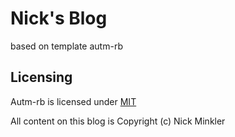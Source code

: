 # Nick's Blog

based on template autm-rb

## Licensing

Autm-rb is licensed under [MIT](https://github.com/railsr/autm-rb/blob/master/LICENSE)

All content on this blog is Copyright (c) Nick Minkler
